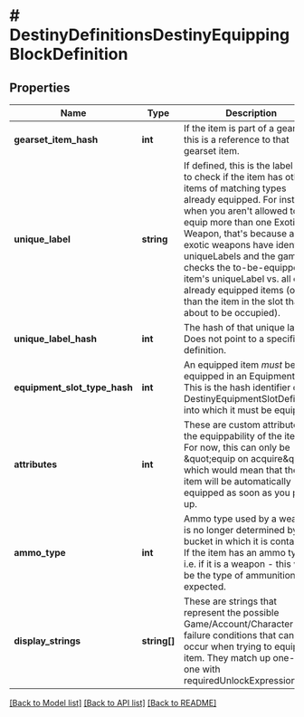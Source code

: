 # # DestinyDefinitionsDestinyEquippingBlockDefinition

## Properties

Name | Type | Description | Notes
------------ | ------------- | ------------- | -------------
**gearset_item_hash** | **int** | If the item is part of a gearset, this is a reference to that gearset item. | [optional]
**unique_label** | **string** | If defined, this is the label used to check if the item has other items of matching types already equipped.   For instance, when you aren&#39;t allowed to equip more than one Exotic Weapon, that&#39;s because all exotic weapons have identical uniqueLabels and the game checks the to-be-equipped item&#39;s uniqueLabel vs. all other already equipped items (other than the item in the slot that&#39;s about to be occupied). | [optional]
**unique_label_hash** | **int** | The hash of that unique label. Does not point to a specific definition. | [optional]
**equipment_slot_type_hash** | **int** | An equipped item *must* be equipped in an Equipment Slot. This is the hash identifier of the DestinyEquipmentSlotDefinition into which it must be equipped. | [optional]
**attributes** | **int** | These are custom attributes on the equippability of the item.  For now, this can only be \&quot;equip on acquire\&quot;, which would mean that the item will be automatically equipped as soon as you pick it up. | [optional]
**ammo_type** | **int** | Ammo type used by a weapon is no longer determined by the bucket in which it is contained. If the item has an ammo type - i.e. if it is a weapon - this will be the type of ammunition expected. | [optional]
**display_strings** | **string[]** | These are strings that represent the possible Game/Account/Character state failure conditions that can occur when trying to equip the item. They match up one-to-one with requiredUnlockExpressions. | [optional]

[[Back to Model list]](../../README.md#models) [[Back to API list]](../../README.md#endpoints) [[Back to README]](../../README.md)
